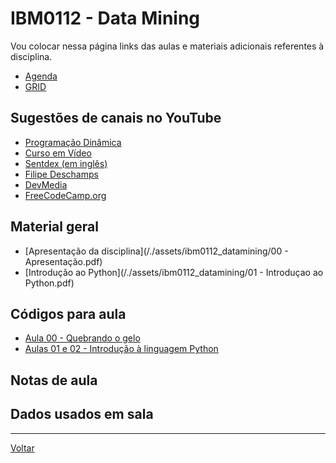 # IBM0112 - Data Mining

Vou colocar nessa página links das aulas e materiais adicionais referentes à disciplina.

* [Agenda](agenda.md)
* [GRID](grid.md)

## Sugestões de canais no YouTube
* [Programação Dinâmica](https://www.youtube.com/c/ProgramacaoDinamica/)
* [Curso em Vídeo](https://www.youtube.com/c/CursoemVideo/)
* [Sentdex (em inglês)](https://www.youtube.com/c/sentdex)
* [Filipe Deschamps](https://www.youtube.com/c/FilipeDeschamps)
* [DevMedia](https://www.youtube.com/c/DevmediaBrasil)
* [FreeCodeCamp.org](https://www.youtube.com/c/freeCodeCamp)

## Material geral

* [Apresentação da disciplina](/./assets/ibm0112_datamining/00 - Apresentação.pdf)
* [Introdução ao Python](/./assets/ibm0112_datamining/01 - Introduçao ao Python.pdf)

## Códigos para aula

* [Aula 00 - Quebrando o gelo](https://colab.research.google.com/drive/1vQoxrbuPdCDfmjf7-RkxWLz1Lvh7_Rpy?usp=sharing)
* [Aulas 01 e 02 - Introdução à linguagem Python](https://colab.research.google.com/drive/17ezIoN4F93loBHCAuxuZeDTpH3TDcpWl?usp=sharing)
<!-- * [Aula 03 - Estruturas de decisão](https://colab.research.google.com/drive/1eqZuYVWOBxtgYRp1vE0BMhjCXgIcImDh?usp=sharing) -->
<!-- * [Aula 04 - Estruturas de decisão](https://colab.research.google.com/drive/1v4pPRQB7Olya8Q9638Hyj-GBz6Wb-hgv?usp=sharing) -->

## Notas de aula


## Dados usados em sala


---

[Voltar](https://cassiusf.github.io/)
